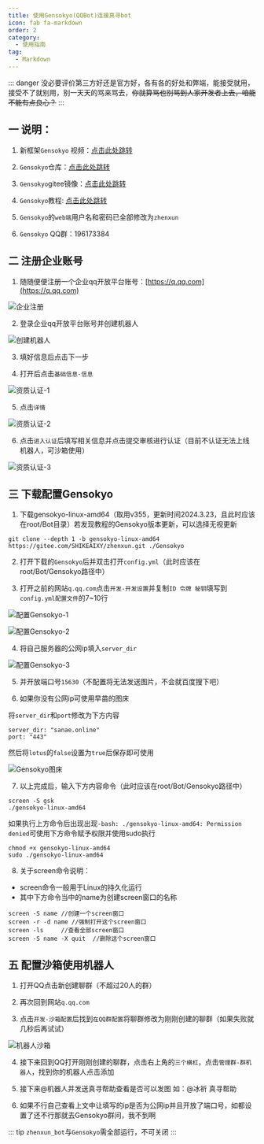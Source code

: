 ```yaml
---
title: 使用Gensokyo(QQBot)连接真寻bot
icon: fab fa-markdown
order: 2
category:
  - 使用指南
tag:
  - Markdown
---
```

::: danger
没必要评价第三方好还是官方好，各有各的好处和弊端，能接受就用，接受不了就别用，别一天天的骂来骂去，~~你就算骂也别骂到人家开发者上去，咱能不能有点良心？~~
:::

## 一 说明：

1. 新框架`Gensokyo` 视频：[点击此处跳转](https://www.bilibili.com/video/BV1Aw411K7Z5)

2. `Gensokyo`仓库：[点击此处跳转](https://github.com/Hoshinonyaruko/Gensokyo)

3. `Gensokyo`gitee镜像：[点击此处跳转](https://gitee.com/sanaefox/Gensokyo)

4. `Gensokyo`教程: [点击此处跳转](https://www.bilibili.com/read/cv27523883)

5. `Gensokyo`的`web端`用户名和密码已全部修改为`zhenxun`

6. `Gensokyo` QQ群：196173384

## 二 注册企业账号

1. 随随便便注册一个企业qq开放平台账号：[https://q.qq.com](https://q.qq.com)

![企业注册](../../img/企业注册.png)

2. 登录企业qq开放平台账号并创建机器人

![创建机器人](../../img/创建机器人.png)

3. 填好信息后点击下一步

4. 打开后点击`基础信息-信息`

![资质认证-1](../../img/资质认证.png)

5. 点击`详情`

![资质认证-2](../../img/资质认证2.png)

6. 点击`进入认证`后填写相关信息并点击提交审核进行认证（目前不认证无法上线机器人，可沙箱使用）

![资质认证-3](../../img/资质认证3.png)

## 三 下载配置Gensokyo

1. 下载gensokyo-linux-amd64（取用v355，更新时间2024.3.23，且此时应该在root/Bot目录）若发现教程的Gensokyo版本更新，可以选择无视更新
```
git clone --depth 1 -b gensokyo-linux-amd64 https://gitee.com/SHIKEAIXY/zhenxun.git ./Gensokyo
```

2. 打开下载的`Gensokyo`后并双击打开`config.yml`（此时应该在root/Bot/Gensokyo路径中）

3. 打开之前的网站`q.qq.com`点击`开发-开发设置`并复制`ID 令牌 秘钥`填写到`config.yml配置文件`的7~10行

![配置Gensokyo-1](../../img/配置Gensokyo2.png)

![配置Gensokyo-2](../../img/配置Gensokyo.png)

4. 将自己服务器的公网ip填入`server_dir`

![配置Gensokyo-3](../../img/配置Gensokyo3.png)

5. 并开放端口号`15630`（不配置将无法发送图片，不会就百度搜下吧）

6. 如果你没有公网ip可使用早苗的图床

将`server_dir`和`port`修改为下方内容

```
server_dir: "sanae.online"
port: "443" 
``` 
然后将`lotus`的`false`设置为`true`后保存即可使用

![Gensokyo图床](../../img/Gensokyo图床.png)

7. 以上完成后，输入下方内容命令（此时应该在root/Bot/Gensokyo路径中）

```
screen -S gsk
./gensokyo-linux-amd64
```
如果执行上方命令后出现出现`-bash: ./gensokyo-linux-amd64: Permission denied`可使用下方命令赋予权限并使用sudo执行
```
chmod +x gensokyo-linux-amd64
sudo ./gensokyo-linux-amd64
```

8. 关于screen命令说明：

* screen命令一般用于Linux的持久化运行
* 其中下方命令当中的name为创建screen窗口的名称
```
screen -S name //创建一个screen窗口
screen -r -d name //强制打开这个screen窗口
screen -ls     //查看全部screen窗口
screen -S name -X quit  //删除这个screen窗口
```

## 五 配置沙箱使用机器人

1. 打开QQ点击新创建聊群（不超过20人的群）

2. 再次回到网站`q.qq.com`

3. 点击`开发-沙箱配置`后找到`在QQ群配置`将聊群修改为刚刚创建的聊群（如果失败就几秒后再试试）

![机器人沙箱](../../img/机器人沙箱.png)

4. 接下来回到QQ打开刚刚创建的聊群，点击右上角的`三个横杠`，点击`管理群-群机器人`，找到你的机器人点击添加

5. 接下来@机器人并发送真寻帮助查看是否可以发图  如：@冰祈 真寻帮助

6. 如果不行自己查看上文中让填写的ip是否为公网ip并且开放了端口号，如都设置了还不行那就去Gensokyo群问，我不到啊

::: tip
 `zhenxun_bot`与`Gensokyo`需全部运行，不可关闭
:::
